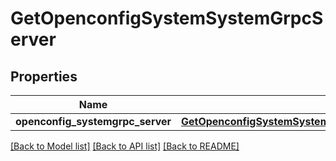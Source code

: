 # GetOpenconfigSystemSystemGrpcServer

## Properties
Name | Type | Description | Notes
------------ | ------------- | ------------- | -------------
**openconfig_systemgrpc_server** | [**GetOpenconfigSystemSystemOpenconfigsystemsystemGrpcserver**](GetOpenconfigSystemSystemOpenconfigsystemsystemGrpcserver.md) |  | [optional] 

[[Back to Model list]](../README.md#documentation-for-models) [[Back to API list]](../README.md#documentation-for-api-endpoints) [[Back to README]](../README.md)


